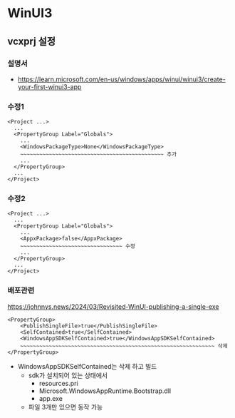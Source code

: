 ﻿# WinUI3

## vcxprj 설정  

### 설명서
- https://learn.microsoft.com/en-us/windows/apps/winui/winui3/create-your-first-winui3-app


### 수정1
```
<Project ...>
  ...
  <PropertyGroup Label="Globals">
    ...
    <WindowsPackageType>None</WindowsPackageType>
    ~~~~~~~~~~~~~~~~~~~~~~~~~~~~~~~~~~~~~~~~~~~~~ 추가
    ...
  </PropertyGroup> 
  ...
</Project>
```

### 수정2
```
<Project ...>
  ...
  <PropertyGroup Label="Globals">
    ...
    <AppxPackage>false</AppxPackage>
    ~~~~~~~~~~~~~~~~~~~~~~~~~~~~~~~~ 수정
    ...
  </PropertyGroup> 
  ...
</Project>
```

### 배포관련
https://johnnys.news/2024/03/Revisited-WinUI-publishing-a-single-exe

```
<PropertyGroup>
    <PublishSingleFile>true</PublishSingleFile>
    <SelfContained>true</SelfContained>
    <WindowsAppSDKSelfContained>true</WindowsAppSDKSelfContained>
    ~~~~~~~~~~~~~~~~~~~~~~~~~~~~~~~~~~~~~~~~~~~~~~~~~~~~~~~~~~~~~ 삭제
</PropertyGroup>
```

- WindowsAppSDKSelfContained는 삭제 하고 빌드
    - sdk가 설치되어 있는 상태에서
        - resources.pri
        - Microsoft.WindowsAppRuntime.Bootstrap.dll
        - app.exe
    - 파일 3개만 있으면 동작 가능

